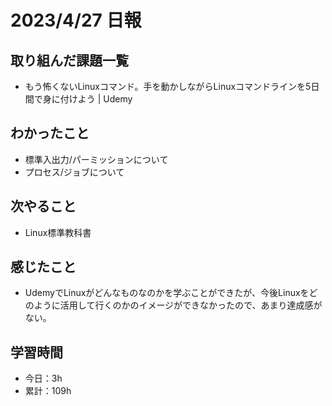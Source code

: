 # 2023/4/27 日報
## 取り組んだ課題一覧
- もう怖くないLinuxコマンド。手を動かしながらLinuxコマンドラインを5日間で身に付けよう | Udemy

## わかったこと
- 標準入出力/パーミッションについて
- プロセス/ジョブについて

## 次やること
- Linux標準教科書

## 感じたこと
- UdemyでLinuxがどんなものなのかを学ぶことができたが、今後Linuxをどのように活用して行くのかのイメージができなかったので、あまり達成感がない。

## 学習時間
- 今日：3h
- 累計：109h
